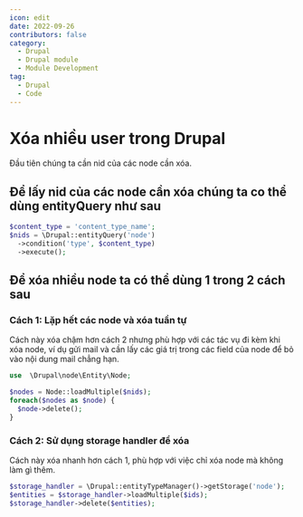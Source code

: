 ```yaml
---
icon: edit
date: 2022-09-26
contributors: false
category:
  - Drupal
  - Drupal module
  - Module Development
tag:
  - Drupal
  - Code
---
```


# Xóa nhiều user trong Drupal

Đầu tiên chúng ta cần nid của các node cần xóa.

## Để lấy nid của các node cần xóa chúng ta co thể dùng entityQuery như sau

```php
$content_type = 'content_type_name';
$nids = \Drupal::entityQuery('node')
  ->condition('type', $content_type)
  ->execute();
```

## Để xóa nhiều node ta có thể dùng 1 trong 2 cách sau

### Cách 1: Lặp hết các node và xóa tuần tự

Cách này xóa chậm hơn cách 2 nhưng phù hợp với các tác vụ đi kèm khi xóa node, ví dụ gửi mail và cần lấy các giá trị trong các field của node để bỏ vào nội dung mail chẳng hạn.

```php
use  \Drupal\node\Entity\Node;

$nodes = Node::loadMultiple($nids);
foreach($nodes as $node) {
  $node->delete();
}
```

### Cách 2: Sử dụng storage handler để xóa

Cách này xóa nhanh hơn cách 1, phù hợp với việc chỉ xóa node mà không làm gì thêm.

```php
$storage_handler = \Drupal::entityTypeManager()->getStorage('node');
$entities = $storage_handler->loadMultiple($ids);
$storage_handler->delete($entities);
```
